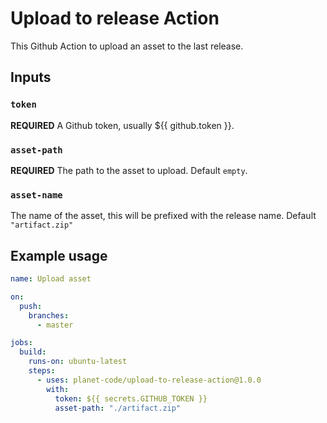 # Upload to release Action

This Github Action to upload an asset to the last release.

## Inputs

### `token`

**REQUIRED** A Github token, usually ${{ github.token }}.

### `asset-path`

**REQUIRED** The path to the asset to upload. Default `empty`.

### `asset-name`

The name of the asset, this will be prefixed with the release name. Default `"artifact.zip"`

## Example usage

```yaml
name: Upload asset

on:
  push:
    branches:
      - master

jobs:
  build:
    runs-on: ubuntu-latest
    steps:
      - uses: planet-code/upload-to-release-action@1.0.0
        with:
          token: ${{ secrets.GITHUB_TOKEN }}
          asset-path: "./artifact.zip"
```
